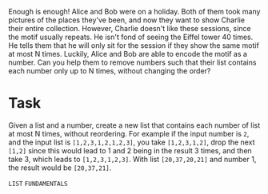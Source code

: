 ﻿Enough is enough!
Alice and Bob were on a holiday. Both of them took many pictures of the places they've been, and now they want to show Charlie their entire collection. However, Charlie doesn't like these sessions, since the motif usually repeats. He isn't fond of seeing the Eiffel tower 40 times.
He tells them that he will only sit for the session if they show the same motif at most N times. Luckily, Alice and Bob are able to encode the motif as a number. Can you help them to remove numbers such that their list contains each number only up to N times, without changing the order?



# Task

Given a list and a number, create a new list that contains each number of list at most N times, without reordering.
For example if the input number is ``2``, and the input list is ``[1,2,3,1,2,1,2,3]``, you take ``[1,2,3,1,2]``, drop the next ``[1,2]`` since this would lead to 1 and 2 being in the result 3 times, and then take 3, which leads to ``[1,2,3,1,2,3]``.
With list ``[20,37,20,21]`` and number 1, the result would be ``[20,37,21]``.


`LIST` `FUNDAMENTALS`